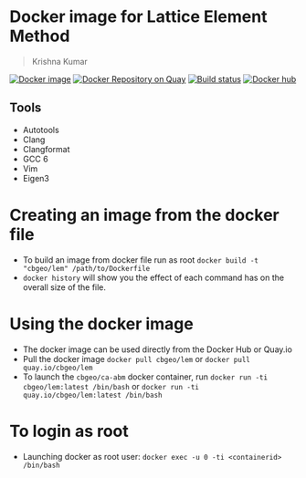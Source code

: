 # Docker image for Lattice Element Method
> Krishna Kumar

[![Docker image](https://img.shields.io/badge/docker--image-cbgeo--lem-ff69b4.svg)](https://quay.io/repository/cbgeo/lem)
[![Docker Repository on Quay](https://quay.io/repository/cbgeo/lem/status "Docker Repository on Quay")](https://quay.io/repository/cbgeo/lem)
[![Build status](https://api.travis-ci.org/cb-geo/docker-lem.svg)](https://api.travis-ci.org/cb-geo/docker-lem.svg)
[![Docker hub](https://img.shields.io/badge/docker--hub-cbgeo--lem-ff69b4.svg)](https://hub.docker.com/r/cbgeo/lem)

## Tools
* Autotools
* Clang
* Clangformat
* GCC 6
* Vim
* Eigen3

# Creating an image from the docker file
* To build an image from docker file run as root `docker build -t "cbgeo/lem" /path/to/Dockerfile`
* `docker history` will show you the effect of each command has on the overall size of the file.

# Using the docker image
* The docker image can be used directly from the Docker Hub or Quay.io
* Pull the docker image `docker pull cbgeo/lem` or `docker pull quay.io/cbgeo/lem`
* To launch the `cbgeo/ca-abm`  docker container, run `docker run -ti cbgeo/lem:latest /bin/bash` or `docker run -ti quay.io/cbgeo/lem:latest /bin/bash`

# To login as root
* Launching docker as root user: `docker exec -u 0 -ti <containerid> /bin/bash`
